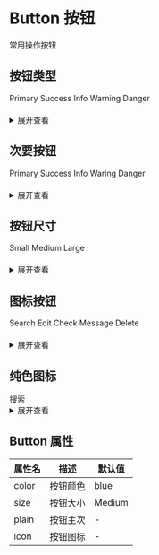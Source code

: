 # Button 按钮
常用操作按钮

## 按钮类型

<div style="margin-bottom:20px;">
    <KMButton color="blue">Primary</KMButton>
    <KMButton color="green">Success</KMButton>
    <KMButton color="gray">Info</KMButton>
    <KMButton color="yellow">Warning</KMButton>
    <KMButton color="red">Danger</KMButton>
</div>

<details>
<summary>展开查看</summary>

```vue
<template>
    <KMButton color="blue">Primary</KMButton>
    <KMButton color="green">Success</KMButton>
    <KMButton color="gray">Info</KMButton>
    <KMButton color="yellow">Warning</KMButton>
    <KMButton color="red">Danger</KMButton>
</template>
```

</details>

## 次要按钮

 <div style="margin-bottom:20px;">
    <KMButton color="blue" plain>Primary</KMButton>
    <KMButton color="green" plain>Success</KMButton>
    <KMButton color="gray" plain>Info</KMButton>
    <KMButton color="yellow" plain>Waring</KMButton>
    <KMButton color="red" plain>Danger</KMButton>
 </div>

<details>
<summary>展开查看</summary>

```vue
<template>
    <KMButton color="blue" plain>Primary</KMButton>
    <KMButton color="green" plain>Success</KMButton>
    <KMButton color="gray" plain>Info</KMButton>
    <KMButton color="yellow" plain>Waring</KMButton>
    <KMButton color="red" plain>Danger</KMButton>
</template>
```

</details>

## 按钮尺寸
 <div style="margin-bottom:20px;">
    <KMButton size="small" plain>Small</KMButton>
    <KMButton size="medium" plain>Medium</KMButton>
    <KMButton size="large" plain>Large</KMButton>
 </div>

 <details>
<summary>展开查看</summary>

```vue
<template>
    <KMButton size="small" plain>Small</KMButton>
    <KMButton size="medium" plain>Medium</KMButton>
    <KMButton size="large" plain>Large</KMButton>
</template>
```

</details>

## 图标按钮

 <div style="margin-bottom:20px;">
    <KMButton color="blue" round plain icon="search">Search</KMButton>
    <KMButton color="green" round plain icon="edit">Edit</KMButton>
    <KMButton color="gray" round plain icon="check">Check</KMButton>
    <KMButton color="yellow" round plain icon="message">Message</KMButton>
    <KMButton color="red" round plain icon="delete">Delete</KMButton>
 </div>
  <div style="margin-bottom:20px;">
    <KMButton color="blue" round plain icon="search"></KMButton>
    <KMButton color="green" round plain icon="edit"></KMButton>
    <KMButton color="gray" round plain icon="check"></KMButton>
    <KMButton color="yellow" round plain icon="message"></KMButton>
    <KMButton color="red" round plain icon="delete"></KMButton>
 </div>

 <details>
<summary>展开查看</summary>

```vue
<template>
    <KMButton color="blue" round plain icon="search">Search</KMButton>
    <KMButton color="green" round plain icon="edit">Edit</KMButton>
    <KMButton color="gray" round plain icon="check">Check</KMButton>
    <KMButton color="yellow" round plain icon="message">Message</KMButton>
    <KMButton color="red" round plain icon="delete">Delete</KMButton>

    <KMButton color="blue" round plain icon="search"></KMButton>
    <KMButton color="green" round plain icon="edit"></KMButton>
    <KMButton color="gray" round plain icon="check"></KMButton>
    <KMButton color="yellow" round plain icon="message"></KMButton>
    <KMButton color="red" round plain icon="delete"></KMButton>
</template>
```

</details>

## 纯色图标

 <div class="flex flex-row">
    <KMButton icon="edit" plain></KMButton>
    <KMButton icon="delete" plain></KMButton>
    <KMButton icon="share" plain></KMButton>
    <KMButton round plain icon="search">搜索</KMButton>
 </div>


<details>
<summary>展开查看</summary>

```vue
<template>
    <KMButton icon="edit" plain></KMButton>
    <KMButton icon="delete" plain></KMButton>
    <KMButton icon="share" plain></KMButton>
    <KMButton round plain icon="search">Search</KMButton>
</template>
```
</details>

## Button 属性

| 属性名 | 描述     | 默认值 |
| ------ | -------- | ------ |
| color  | 按钮颜色 | blue   |
| size   | 按钮大小 | Medium |
| plain  | 按钮主次 | -      |
| icon   | 按钮图标 | -      |